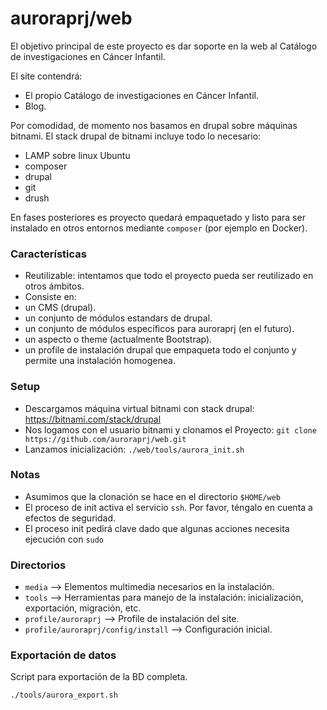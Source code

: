 # auroraprj/web

El objetivo principal de este proyecto es dar soporte en la web al Catálogo de investigaciones
en Cáncer Infantil.

El site contendrá:
* El propio Catálogo de investigaciones en Cáncer Infantil.
* Blog.

Por comodidad, de momento nos basamos en drupal sobre máquinas bitnami. El stack
drupal de bitnami incluye todo lo necesario:
- LAMP sobre linux Ubuntu
- composer
- drupal
- git
- drush

En fases posteriores es proyecto quedará empaquetado y listo para ser instalado
en otros entornos mediante `composer` (por ejemplo en Docker).

### Características

- Reutilizable: intentamos que todo el proyecto pueda ser reutilizado en otros ámbitos.
- Consiste en:
 - un CMS (drupal).
 - un conjunto de módulos estandars de drupal.
 - un conjunto de módulos específicos para auroraprj (en el futuro).
 - un aspecto o theme (actualmente Bootstrap).
 - un profile de instalación drupal que empaqueta todo el conjunto y permite una instalación homogenea.

### Setup

* Descargamos máquina virtual bitnami con stack drupal: https://bitnami.com/stack/drupal
* Nos logamos con el usuario bitnami y clonamos el Proyecto: `git clone https://github.com/auroraprj/web.git`
* Lanzamos inicialización: `./web/tools/aurora_init.sh`

### Notas

* Asumimos que la clonación se hace en el directorio `$HOME/web`
* El proceso de init activa el servicio `ssh`. Por favor, téngalo en cuenta a efectos de seguridad.
* El proceso init pedirá clave dado que algunas acciones necesita ejecución con `sudo`

### Directorios

* `media` --> Elementos multimedia necesarios en la instalación.
* `tools` --> Herramientas para manejo de la instalación: inicialización, exportación, migración, etc.
* `profile/auroraprj` --> Profile de instalación del site.
* `profile/auroraprj/config/install` --> Configuración inicial.

### Exportación de datos

Script para exportación de la BD completa.
```
./tools/aurora_export.sh
```
